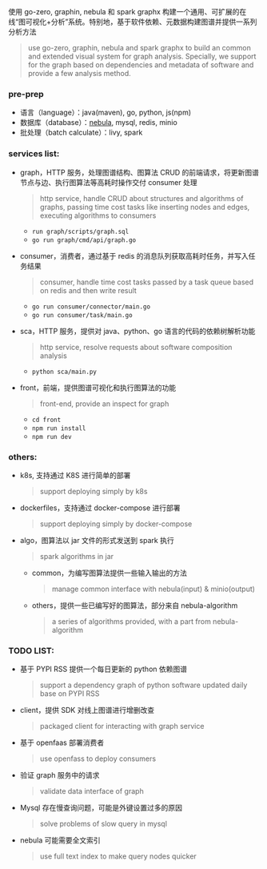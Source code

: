 使用 go-zero, graphin, nebula 和 spark graphx 构建一个通用、可扩展的在线“图可视化+分析”系统。特别地，基于软件依赖、元数据构建图谱并提供一系列分析方法

> use go-zero, graphin, nebula and spark graphx to build an common and extended visual system for graph analysis. Specially, we support for the graph based on dependencies and metadata of software and provide a few analysis method.

### pre-prep

* 语言（language）：java(maven), go, python, js(npm)
* 数据库（database）：[nebula](https://www.nebula-graph.com.cn/database), mysql, redis, minio
* 批处理（batch calculate）：livy, spark

### services list:

* graph，HTTP 服务，处理图谱结构、图算法 CRUD 的前端请求，将更新图谱节点与边、执行图算法等高耗时操作交付 consumer 处理

  > http service, handle CRUD about structures and algorithms of graphs, passing time cost tasks like inserting nodes and edges, executing algorithms to consumers

  * `run graph/scripts/graph.sql`
  * `go run graph/cmd/api/graph.go`

* consumer，消费者，通过基于 redis 的消息队列获取高耗时任务，并写入任务结果

  > consumer, handle time cost tasks passed by a task queue based on redis and then write result

  * `go run consumer/connector/main.go`
  * `go run consumer/task/main.go`

* sca，HTTP 服务，提供对 java、python、go 语言的代码的依赖树解析功能

  > http service, resolve requests about software composition analysis

  * `python sca/main.py`

* front，前端，提供图谱可视化和执行图算法的功能

  > front-end, provide an inspect for graph

  * `cd front`
  * `npm run install`
  * `npm run dev`

### others:

* k8s, 支持通过 K8S 进行简单的部署

  > support deploying simply by k8s

* dockerfiles，支持通过 docker-compose 进行部署

  > support deploying simply by docker-compose

* algo，图算法以 jar 文件的形式发送到 spark 执行

  > spark algorithms in jar

  * common，为编写图算法提供一些输入输出的方法

    > manage common interface with nebula(input) & minio(output)

  * others，提供一些已编写好的图算法，部分来自 nebula-algorithm

    > a series of algorithms provided, with a part from nebula-algorithm

### TODO LIST:

* 基于 PYPI RSS 提供一个每日更新的 python 依赖图谱

  > support a dependency graph of python software updated daily base on PYPI RSS

* client，提供 SDK 对线上图谱进行增删改查

  > packaged client for interacting with graph service

* 基于 openfaas 部署消费者

  > use openfass to deploy consumers

* 验证 graph 服务中的请求

  > validate data interface of graph

* Mysql 存在慢查询问题，可能是外键设置过多的原因

  > solve problems of slow query in mysql

* nebula 可能需要全文索引

  > use full text index to make query nodes quicker